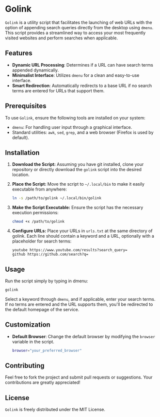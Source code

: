 # Golink

`Golink` is a utility script that facilitates the launching of web URLs with the option of appending search queries directly from the desktop using `dmenu`. This script provides a streamlined way to access your most frequently visited websites and perform searches when applicable.

## Features

- **Dynamic URL Processing**: Determines if a URL can have search terms appended dynamically.
- **Minimalist Interface**: Utilizes `dmenu` for a clean and easy-to-use interface.
- **Smart Redirection**: Automatically redirects to a base URL if no search terms are entered for URLs that support them.

## Prerequisites

To use `Golink`, ensure the following tools are installed on your system:
- `dmenu`: For handling user input through a graphical interface.
- Standard utilities: `awk`, `sed`, `grep`, and a web browser (Firefox is used by default).

## Installation

1. **Download the Script:**
   Assuming you have git installed, clone your repository or directly download the `golink` script into the desired location.

2. **Place the Script:**
   Move the script to `~/.local/bin` to make it easily executable from anywhere:
   ```bash
   ln -s /path/to/golink ~/.local/bin/golink
   ```

3. **Make the Script Executable:**
   Ensure the script has the necessary execution permissions:
   ```bash
   chmod +x /path/to/golink
   ```

4. **Configure URLs:**
   Place your URLs in `urls.txt` at the same directory of golink. Each line should contain a keyword and a URL, optionally with a placeholder for search terms:
   ```
   youtube https://www.youtube.com/results?search_query=
   github https://github.com/search?q=
   ```

## Usage

Run the script simply by typing in dmenu:
```bash
golink
```
Select a keyword through `dmenu`, and if applicable, enter your search terms. If no terms are entered and the URL supports them, you'll be redirected to the default homepage of the service.

## Customization

- **Default Browser**: Change the default browser by modifying the `browser` variable in the script.
  ```bash
  browser="your_preferred_browser"
  ```

## Contributing

Feel free to fork the project and submit pull requests or suggestions. Your contributions are greatly appreciated!

## License

`Golink` is freely distributed under the MIT License. 

